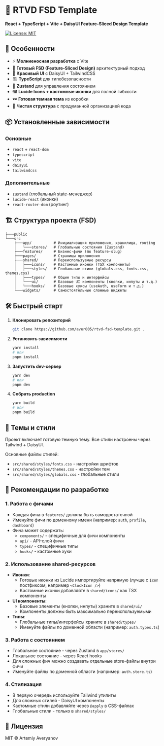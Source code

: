 # 🚀 RTVD FSD Template

**React + TypeScript + Vite + DaisyUI Feature-Sliced Design Template**

[![License: MIT](https://img.shields.io/badge/License-MIT-blue.svg)](https://opensource.org/licenses/MIT)

## 🌟 Особенности

- ⚡ **Молниеносная разработка** с Vite
- 🧩 **Готовый FSD (Feature-Sliced Design)** архитектурный подход
- 🎨 **Красивый UI** с DaisyUI + TailwindCSS
- 🏗 **TypeScript** для типобезопасности
- 🧠 **Zustand** для управления состоянием
- 🖼 **Lucide Icons + кастомные иконки** для полной гибкости
- 🕶 **Готовая темная тема** из коробки
- 🧹 **Чистая структура** с продуманной организацией кода

## 📦 Установленные зависимости

### Основные
- `react` + `react-dom`
- `typescript`
- `vite`
- `daisyui`
- `tailwindcss`

### Дополнительные
- `zustand` (глобальный state-менеджер)
- `lucide-react` (иконки)
- `react-router-dom` (роутинг)

## 🏗 Структура проекта (FSD)

```
├───public
└───src
    ├───app/          # Инициализация приложения, хранилища, routing
    │   └───stores/   # Глобальные состояния (Zustand)
    ├───features/     # Бизнес-фичи (по feature-slug)
    ├───pages/        # Страницы приложения
    ├───shared/       # Переиспользуемые ресурсы
    │   ├───icons/    # Кастомные иконки (TSX компоненты)
    │   ├───styles/   # Глобальные стили (globals.css, fonts.css, themes.css)
    │   ├───types/    # Общие типы и интерфейсы
    │   └───ui/       # Базовые UI компоненты (кнопки, инпуты и т.д.)
    │   └───hooks/    # Базовые хуксы (useAuth, useForm и т.д.)
    └───widgets/      # Самостоятельные сложные виджеты
```

## 🛠 Быстрый старт

1. **Клонировать репозиторий**
   ```bash
   git clone https://github.com/aver005/rtvd-fsd-template.git .
   ```

2. **Установить зависимости**
   ```bash
   yarn install
   # или
   pnpm install
   ```

3. **Запустить dev-сервер**
   ```bash
   yarn dev
   # или
   pnpm dev
   ```

4. **Собрать production**
   ```bash
   yarn build
   # или
   pnpm build
   ```

## 🎨 Темы и стили

Проект включает готовую темную тему. Все стили настроены через Tailwind + DaisyUI.

Основные файлы стилей:
- `src/shared/styles/fonts.css` - настройки шрифтов
- `src/shared/styles/themes.css` - настройки тем
- `src/shared/styles/globals.css` - глобальные стили

## 🤖 Рекомендации по разработке

### 1. Работа с фичами
- Каждая фича в `features/` должна быть самодостаточной
- Именуйте фичи по доменному имени (например: `auth`, `profile`, `dashboard`)
- Фича может содержать:
  - `components/` - специфичные для фичи компоненты
  - `api/` - API-слой фичи
  - `types/` - специфичные типы
  - `hooks/` - кастомные хуки

### 2. Использование shared-ресурсов
- **Иконки**:
  - Готовые иконки из Lucide импортируйте напрямую (лучше с `Icon` постфиксом, например `<ClockIcon />`)
  - Кастомные иконки добавляйте в `shared/icons/` как TSX компоненты
- **UI компоненты**:
  - Базовые элементы (кнопки, инпуты) храните в `shared/ui/`
  - Компоненты должны быть максимально переиспользуемыми
- **Типы**:
  - Глобальные типы/интерфейсы храните в `shared/types/`
  - Именуйте файлы по доменной области (например: `auth.types.ts`)

### 3. Работа с состоянием
- Глобальное состояние - через Zustand в `app/stores/`
- Локальное состояние - через React hooks
- Для сложных фич можно создавать отдельные store-файлы внутри фичи
- Именуйте файлы по доменной области (например: `auth.store.ts`)

### 4. Стилизация
- В первую очередь используйте Tailwind утилиты
- Для сложных стилей - DaisyUI компоненты
- Кастомные стили добавляйте через `@apply` в CSS-файлах
- Глобальные стили - только в `shared/styles/`

## 📜 Лицензия

MIT © Artemiy Averyanov